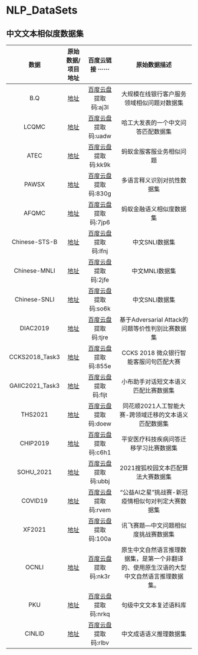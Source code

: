 # NLP_DataSets
## 中文文本相似度数据集
| 数据 |  原始数据/项目地址 |百度云链接 ······|	原始数据描述|
| :-----: | :-----: | :-----: | :-----: |
|B.Q|[地址](http://icrc.hitsz.edu.cn/info/1037/1162.htm)|[百度云盘](https://pan.baidu.com/s/1okb0M-nqj-PS8JtBXlFqJg)<br>提取码:aj3l|大规模在线银行客户服务领域相似问题对数据集|
|LCQMC	|[地址](https://aclanthology.org/C18-1166.pdf) |[百度云盘](https://pan.baidu.com/s/1MR0mifvJ9BxxSkfbgHg-4w)<br>提取码:uadw|哈工大发表的一个中文问答匹配数据集|
|ATEC |[地址](https://github.com/IceFlameWorm/NLP_Datasets/tree/master/ATEC) |[百度云盘](https://pan.baidu.com/s/1j8l1a6tfa0Qa3TZPcUrHWg)<br> 提取码:kk9k|蚂蚁金服客服业务相似问题|
|PAWSX	|[地址](https://github.com/google-research-datasets/paws) |[百度云盘](https://pan.baidu.com/s/1NynqV_nH3PYVFVDFKkTDhA)<br> 提取码:830g|多语言释义识别对抗性数据集|
|AFQMC	|[地址](https://tianchi.aliyun.com/dataset/dataDetail?dataId=106411) |[百度云盘](https://pan.baidu.com/s/19e_cbwM5J62I2BOuJKuwAA)<br>提取码:7jp6	|蚂蚁金融语义相似度数据集
|Chinese-STS-B	|[地址](https://github.com/pluto-junzeng/CNSD)|[百度云盘](https://pan.baidu.com/s/1-q9eFaVcdrg4C7WY9Tby9A)<br> 提取码:lfnj|中文SNLI数据集|
|Chinese-MNLI	|[地址](https://github.com/pluto-junzeng/CNSD)|[百度云盘](https://pan.baidu.com/s/1Y_hTDzZW0GfDTjHI0nhWaQ)<br> 提取码:2jfe|中文MNLI数据集|
|Chinese-SNLI	|[地址](https://github.com/pluto-junzeng/CNSD)|[百度云盘](https://pan.baidu.com/s/1Qm7OJXobm5jywCRraKnTDA)<br> 提取码:so6k	|中文SNLI数据集|
|DIAC2019	|[地址](https://www.biendata.xyz/competition/2019diac/)|[百度云盘](https://pan.baidu.com/s/1f8Be1LR6okSPjWOViP8pSA)<br> 提取码:tjre|基于Adversarial Attack的问题等价性判别比赛数据集|
|CCKS2018_Task3	|[地址](https://www.biendata.xyz/competition/CCKS2018_3/)|[百度云盘](https://pan.baidu.com/s/1S7eOKwEAQjCeSCfuCJxJ2Q)<br> 提取码:855e	|CCKS 2018 微众银行智能客服问句匹配大赛|
|GAIIC2021_Task3	|[地址](https://tianchi.aliyun.com/competition/entrance/531851/information)|[百度云盘](https://pan.baidu.com/s/1pPBZz5zlEjUtFv-guWPiSw)<br> 提取码:fljt|小布助手对话短文本语义匹配比赛数据集|
|THS2021	|[地址](http://contest.aicubes.cn/#/detail?topicId=23)|[百度云盘](https://pan.baidu.com/s/1Vq5-smXQ038-l12Q0wbDOA)<br> 提取码:doew|同花顺2021人工智能大赛-跨领域迁移的文本语义匹配数据集|
|CHIP2019	|[地址](https://www.biendata.xyz/competition/chip2019/)|[百度云盘](https://pan.baidu.com/s/13qk0Vc-tK8YhJO1rxxR2bg)<br> 提取码:c6h1	|平安医疗科技疾病问答迁移学习比赛数据集|
|SOHU_2021	|[地址](https://www.biendata.xyz/competition/sohu_2021/)|[百度云盘](https://pan.baidu.com/s/1l8cezOSJUDVG756eXhYx_Q)<br> 提取码:ubbj	|2021搜狐校园文本匹配算法大赛数据集|
|COVID19	|[地址](https://tianchi.aliyun.com/competition/entrance/231776/introduction)|[百度云盘](https://pan.baidu.com/s/1R_jofpseiLfiWLOpwpgniQ)<br> 提取码:rvem	|“公益AI之星”挑战赛-新冠疫情相似句对判定大赛数据集|
|XF2021	|[地址](https://challenge.xfyun.cn/topic/info?type=chinese-question-similarity)|[百度云盘](https://pan.baidu.com/s/1My14i3Gh1Cfc3ZVWxvcAGQ)<br> 提取码:100a	|讯飞赛题—中文问题相似度挑战赛数据集|
|OCNLI	|[地址](https://github.com/CLUEbenchmark/OCNLI)|[百度云盘](https://pan.baidu.com/s/1lLnIcta7GFfbLfageVN5GA)<br> 提取码:nk3r	|原生中文自然语言推理数据集，是第一个非翻译的、使用原生汉语的大型中文自然语言推理数据集。|
|PKU	|[地址](https://github.com/pkucoli/PKU-Paraphrase-Bank)|[百度云盘](https://pan.baidu.com/s/1aCZtmiQsnO-gfUGwLyJ65Q)<br> 提取码:nrkq	|句级中文文本复述语料库|
|CINLID	|[地址](https://mp.weixin.qq.com/s/oCwwkOtamf1rmIch7SjJug)|[百度云盘](https://pan.baidu.com/s/1NpUpCebPq_3BVksSfvqrtw)<br> 提取码:rlbv	|中文成语语义推理数据集|
